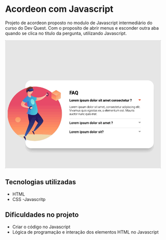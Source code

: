 # Acordeon com Javascript

Projeto de acordeon proposto no modulo de Javascript intermediário do curso do Dev Quest. Com o proposito de abrir menus e esconder outra aba quando se clica no titulo da pergunta, utilizando Javascript.

<img src="./src/gif/gif.gif">

## Tecnologias utilizadas 
- HTML
- CSS
-Javascritp

## Dificuldades no projeto
- Criar o código no Javascript
- Lógica de programação e interação dos elementos HTML no Javascript

